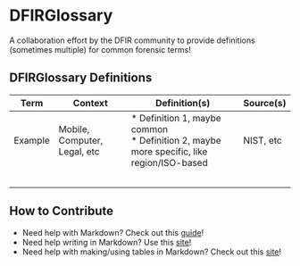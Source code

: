 # DFIRGlossary
A collaboration effort by the DFIR community to provide definitions (sometimes multiple) for common forensic terms!

## DFIRGlossary Definitions

| Term | Context | Definition(s) | Source(s) |
|---|---|---|---|
| Example | Mobile, Computer, Legal, etc | * Definition 1, maybe common<br>* Definition 2, maybe more specific, like region/ISO-based | NIST, etc | 
|  |  |  |  |
|  |  |  |  |
|  |  |  |  |
|  |  |  |  |
|  |  |  |  |

## How to Contribute

* Need help with Markdown? Check out this [guide](https://docs.github.com/en/github/writing-on-github/getting-started-with-writing-and-formatting-on-github/basic-writing-and-formatting-syntax)! 
* Need help writing in Markdown? Use this [site](https://stackedit.io/app#)!
* Need help with making/using tables in Markdown? Check out this [site](https://www.tablesgenerator.com/markdown_tables)!
